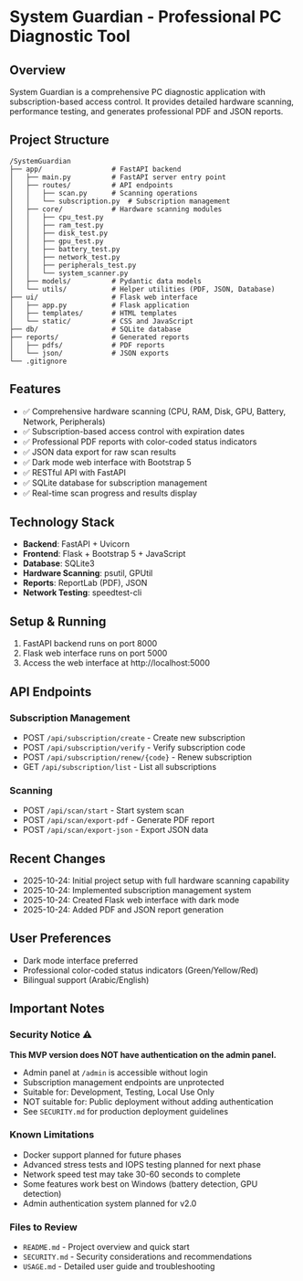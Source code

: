 # System Guardian - Professional PC Diagnostic Tool

## Overview
System Guardian is a comprehensive PC diagnostic application with subscription-based access control. It provides detailed hardware scanning, performance testing, and generates professional PDF and JSON reports.

## Project Structure
```
/SystemGuardian
├── app/                 # FastAPI backend
│   ├── main.py          # FastAPI server entry point
│   ├── routes/          # API endpoints
│   │   ├── scan.py      # Scanning operations
│   │   └── subscription.py  # Subscription management
│   ├── core/            # Hardware scanning modules
│   │   ├── cpu_test.py
│   │   ├── ram_test.py
│   │   ├── disk_test.py
│   │   ├── gpu_test.py
│   │   ├── battery_test.py
│   │   ├── network_test.py
│   │   ├── peripherals_test.py
│   │   └── system_scanner.py
│   ├── models/          # Pydantic data models
│   └── utils/           # Helper utilities (PDF, JSON, Database)
├── ui/                  # Flask web interface
│   ├── app.py           # Flask application
│   ├── templates/       # HTML templates
│   └── static/          # CSS and JavaScript
├── db/                  # SQLite database
├── reports/             # Generated reports
│   ├── pdfs/            # PDF reports
│   └── json/            # JSON exports
└── .gitignore
```

## Features
- ✅ Comprehensive hardware scanning (CPU, RAM, Disk, GPU, Battery, Network, Peripherals)
- ✅ Subscription-based access control with expiration dates
- ✅ Professional PDF reports with color-coded status indicators
- ✅ JSON data export for raw scan results
- ✅ Dark mode web interface with Bootstrap 5
- ✅ RESTful API with FastAPI
- ✅ SQLite database for subscription management
- ✅ Real-time scan progress and results display

## Technology Stack
- **Backend**: FastAPI + Uvicorn
- **Frontend**: Flask + Bootstrap 5 + JavaScript
- **Database**: SQLite3
- **Hardware Scanning**: psutil, GPUtil
- **Reports**: ReportLab (PDF), JSON
- **Network Testing**: speedtest-cli

## Setup & Running
1. FastAPI backend runs on port 8000
2. Flask web interface runs on port 5000
3. Access the web interface at http://localhost:5000

## API Endpoints
### Subscription Management
- POST `/api/subscription/create` - Create new subscription
- POST `/api/subscription/verify` - Verify subscription code
- POST `/api/subscription/renew/{code}` - Renew subscription
- GET `/api/subscription/list` - List all subscriptions

### Scanning
- POST `/api/scan/start` - Start system scan
- POST `/api/scan/export-pdf` - Generate PDF report
- POST `/api/scan/export-json` - Export JSON data

## Recent Changes
- 2025-10-24: Initial project setup with full hardware scanning capability
- 2025-10-24: Implemented subscription management system
- 2025-10-24: Created Flask web interface with dark mode
- 2025-10-24: Added PDF and JSON report generation

## User Preferences
- Dark mode interface preferred
- Professional color-coded status indicators (Green/Yellow/Red)
- Bilingual support (Arabic/English)

## Important Notes

### Security Notice ⚠️
**This MVP version does NOT have authentication on the admin panel.** 
- Admin panel at `/admin` is accessible without login
- Subscription management endpoints are unprotected
- Suitable for: Development, Testing, Local Use Only
- NOT suitable for: Public deployment without adding authentication
- See `SECURITY.md` for production deployment guidelines

### Known Limitations
- Docker support planned for future phases
- Advanced stress tests and IOPS testing planned for next phase
- Network speed test may take 30-60 seconds to complete
- Some features work best on Windows (battery detection, GPU detection)
- Admin authentication system planned for v2.0

### Files to Review
- `README.md` - Project overview and quick start
- `SECURITY.md` - Security considerations and recommendations
- `USAGE.md` - Detailed user guide and troubleshooting
